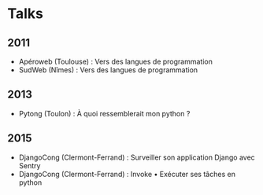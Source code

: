 # Talks

## 2011

* Apéroweb (Toulouse) : Vers des langues de programmation
* SudWeb (Nîmes) : Vers des langues de programmation

## 2013

* Pytong (Toulon) : À quoi ressemblerait mon python ?

## 2015

* DjangoCong (Clermont-Ferrand) : Surveiller son application Django avec Sentry
* DjangoCong (Clermont-Ferrand) : Invoke • Exécuter ses tâches en python

